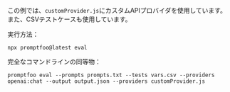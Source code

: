 この例では、`customProvider.js`にカスタムAPIプロバイダを使用しています。また、CSVテストケースも使用しています。

実行方法：

```
npx promptfoo@latest eval
```

完全なコマンドラインの同等物：

```
promptfoo eval --prompts prompts.txt --tests vars.csv --providers openai:chat --output output.json --providers customProvider.js
```
